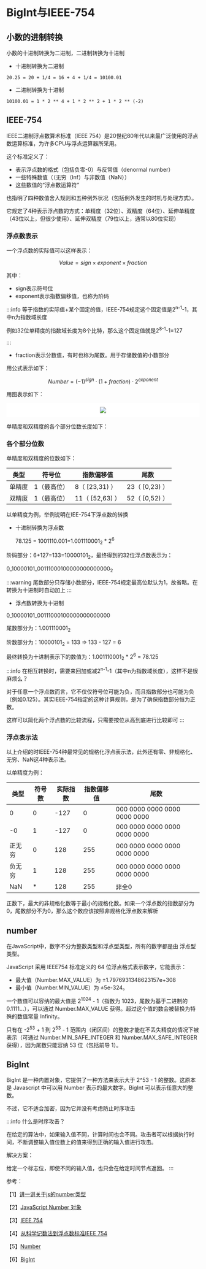 # BigInt与IEEE-754

## 小数的进制转换

小数的十进制转换为二进制，二进制转换为十进制

- 十进制转换为二进制

```text
20.25 = 20 + 1/4 = 16 + 4 + 1/4 = 10100.01

```

- 二进制转换为十进制

```text
10100.01 = 1 * 2 ** 4 + 1 * 2 ** 2 + 1 * 2 ** (-2)

```

## IEEE-754

IEEE二进制浮点数算术标准（IEEE 754）是20世纪80年代以来最广泛使用的浮点数运算标准，为许多CPU与浮点运算器所采用。

这个标准定义了：

- 表示浮点数的格式（包括负零-0）与反常值（denormal number）
- 一些特殊数值（（无穷（Inf）与非数值（NaN））
- 这些数值的“浮点数运算符”

也指明了四种数值舍入规则和五种例外状况（包括例外发生的时机与处理方式）。

它规定了4种表示浮点数的方式：单精度（32位）、双精度（64位）、延伸单精度（43位以上，但很少使用）、延伸双精度（79位以上，通常以80位实现）

### 浮点数表示

一个浮点数的实际值可以这样表示：

$$
Value=sign\times exponent \times fraction
$$

其中：

- sign表示符号位
- exponent表示指数偏移值，也称为阶码

:::info
等于指数的实际值+某个固定的值，IEEE-754规定这个固定值是2<sup>n-1</sup>-1，其中n为指数域长度

例如32位单精度的指数域长度为8个比特，那么这个固定值就是2<sup>8-1</sup>-1=127

:::

- fraction表示分数值，有时也称为尾数。用于存储数值的小数部分

用公式表示如下：

$$
Number=(−1)^{sign}⋅(1+fraction)⋅2^{exponent}
$$

用图表示如下：

<div style="background: white;display: flex;justify-content: center;padding: 10px">
    <img src="/imgs/base/js/safe-number.png"/>
</div>

单精度和双精度的各个部分位数长度如下：

### 各个部分位数

单精度和双精度的位数如下：

| 类型   | 符号位      | 指数偏移值        | 尾数             |
| ------ | ----------- | ----------------- | ---------------- |
| 单精度 | 1（最高位） | 8（ \[23,31\) ）  | 23（ [0,23) ）   |
| 双精度 | 1（最高位） | 11（ \[52,63\) ） | 52（ \[0,52\) ） |

以单精度为例，举例说明在IEE-754下浮点数的转换

- 十进制转换为浮点数

  78.125 = 1001110.001=1.001110001<sub>2</sub> \* 2<sup>6</sup>

阶码部分：6+127=133=10000101<sub>2</sub>，最终得到的32位浮点数表示为：

0_10000101_00111000100000000000000<sub>2</sub>

:::warning
尾数部分只存储小数部分，IEEE-754规定最高位默认为1，故省略。在转换为十进制时自动加上
:::

- 浮点数转换为十进制

0_10000101_00111000100000000000000

尾数部分为：1.001110001<sub>2</sub>

阶数部分为：10000101<sub>2</sub> = 133 => 133 - 127 = 6

最终转换为十进制表示下的数值为：1.001110001<sub>2</sub> \* 2<sup>6</sup> = 78.125

:::info
在相互转换时，需要来回加或减2<sup>n-1</sup>-1（其中n为指数域长度），这样不是很麻烦么？

对于任意一个浮点数而言，它不仅仅符号位可能为负，而且指数部分也可能为负（例如0.125）。其实IEEE-754指定的这种计算规则，是为了确保指数部分恒为正数。

这样可以简化两个浮点数的比较流程，只需要按位从高到底进行比较即可
:::

### 浮点表示法

以上介绍的时IEEE-754种最常见的规格化浮点表示法，此外还有零、非规格化、无穷、NaN这4种表示法。

以单精度为例：

| 类型   | 符号数 | 实际指数 | 指数偏移值 | 尾数                         |
| ------ | ------ | -------- | ---------- | ---------------------------- |
| 0      | 0      | -127     | 0          | 000 0000 0000 0000 0000 0000 |
| -0     | 1      | -127     | 0          | 000 0000 0000 0000 0000 0000 |
| 正无穷 | 0      | 128      | 255        | 000 0000 0000 0000 0000 0000 |
| 负无穷 | 1      | 128      | 255        | 000 0000 0000 0000 0000 0000 |
| NaN    | \*     | 128      | 255        | 非全0                        |

正数下，最大的非规格化数等于最小的规格化数。如果一个浮点数的指数部分为0，尾数部分不为0，那么这个数应该按照非规格化浮点数来解析

## number

在JavaScript中，数字不分为整数类型和浮点型类型，所有的数字都是由 浮点型类型。

JavaScript 采用 IEEE754 标准定义的 64 位浮点格式表示数字，它能表示：

- 最大值（Number.MAX_VALUE）为 ±1.7976931348623157e+308
- 最小值（Number.MIN_VALUE）为 ±5e-324。

一个数值可以容纳的最大值是 2<sup>1024</sup> - 1（指数为 1023，尾数为基于二进制的 0.1111…），可以通过 Number.MAX_VALUE 获得。超过这个值的数会被替换为特殊的数值常量 Infinity。

只有在 -2<sup>53</sup> + 1 到 2<sup>53</sup> - 1 范围内（闭区间）的整数才能在不丢失精度的情况下被表示（可通过 Number.MIN_SAFE_INTEGER 和 Number.MAX_SAFE_INTEGER 获得），因为尾数只能容纳 53 位（包括前导 1）。

## BigInt

BigInt 是一种内置对象，它提供了一种方法来表示大于 2^53 - 1 的整数。这原本是 Javascript 中可以用 Number 表示的最大数字。BigInt 可以表示任意大的整数。

不过，它不适合加密，因为它并没有考虑防止时序攻击

:::info
什么是时序攻击？

在给定的算法中，如果输入值不同，计算时间也会不同。攻击者可以根据执行时间，不断调整输入值位数上的值来得到正确的输入值进行攻击。

解决方案：

给定一个标志位，即使不同的输入值，也只会在给定时间节点返回。
:::

参考：

【1】[讲一讲关于js的number类型](https://juejin.cn/post/6882240762915323912)

【2】[JavaScript Number 对象](https://www.runoob.com/js/js-obj-number.html)

【3】[IEEE 754](https://zh.wikipedia.org/wiki/IEEE_754#%E8%A7%84%E7%BA%A6%E5%BD%A2%E5%BC%8F%E7%9A%84%E6%B5%AE%E7%82%B9%E6%95%B0)

【4】[从科学记数法到浮点数标准IEEE 754](https://mp.weixin.qq.com/s/mf1mH-aGWgcC6v2R8ijE8A)

【5】[Number](https://developer.mozilla.org/zh-CN/docs/Web/JavaScript/Reference/Global_Objects/Number#number_%E7%BC%96%E7%A0%81)

【6】[BigInt](https://developer.mozilla.org/zh-CN/docs/Web/JavaScript/Reference/Global_Objects/BigInt)
